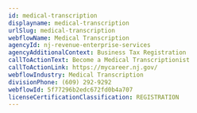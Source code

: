 ```yaml
---
id: medical-transcription
displayname: medical-transcription
urlSlug: medical-transcription
webflowName: Medical Transcription
agencyId: nj-revenue-enterprise-services
agencyAdditionalContext: Business Tax Registration
callToActionText: Become a Medical Transcriptionist
callToActionLink: https://mycareer.nj.gov/
webflowIndustry: Medical Transcription
divisionPhone: (609) 292-9292
webflowId: 5f77296b2edc672fd0b4a707
licenseCertificationClassification: REGISTRATION
---
```

